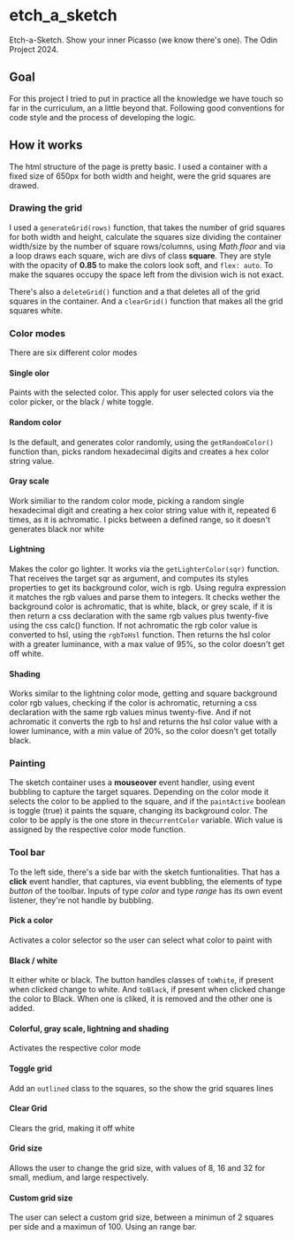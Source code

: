 # etch_a_sketch
Etch-a-Sketch. Show your inner Picasso (we know there's one). The Odin Project 2024.

## Goal
For this project I tried to put in practice all the knowledge we have touch so far in the curriculum, an a little beyond that. Following good conventions for code style and the process of developing the logic.

## How it works
The html structure of the page is pretty basic. I used a container with a fixed size of 650px for both width and height, were the grid squares are drawed.

### Drawing the grid
I used a `generateGrid(rows)` function, that takes the number of grid squares for both width and height, calculate the squares size dividing the container width/size by the number of square rows/columns, using *Math.floor* and via a loop draws each square, wich are divs of class **square**. They are style with the opacity of **0.85** to make the colors look soft, and `flex: auto`. To make the squares occupy the space left from the division wich is not exact.

There's also a `deleteGrid()` function and a that deletes all of the grid squares in the container. And a `clearGrid()` function that makes all the grid squares white.

### Color modes
There are six different color modes

#### Single olor
Paints with the selected color. This apply for user selected colors via the color picker, or the black / white toggle.

#### Random color
Is the default, and generates color randomly, using the `getRandomColor()` function than, picks random hexadecimal digits and creates a hex color string value.

#### Gray scale
Work similiar to the random color mode, picking a random single hexadecimal digit and creating a hex color string value with it, repeated 6 times, as it is achromatic. I picks between a defined range, so it doesn't generates black nor white

#### Lightning
Makes the color go lighter. It works via the `getLighterColor(sqr)` function. That receives the target sqr as argument, and computes its styles properties to get its background color, wich is rgb. Using regulra expression it matches the rgb values and parse them to integers. It checks wether the background color is achromatic, that is white, black, or grey scale, if it is then return a css declaration with the same rgb values plus twenty-five using the css calc() function. If not achromatic the rgb color value is converted to hsl, using the `rgbToHsl` function. Then returns the hsl color with a greater luminance, with a max value of 95%, so the color doesn't get off white.

#### Shading
Works similar to the lightning color mode, getting and square background color rgb values, checking if the color is achromatic, returning a css declaration with the same rgb values minus twenty-five. And if not achromatic it converts the rgb to hsl and returns the hsl color value with a lower luminance, with a min value of 20%, so the color doesn't get totally black.

### Painting
The sketch container uses a **mouseover** event handler, using event bubbling to capture the target squares. Depending on the color mode it selects the color to be applied to the square, and if the `paintActive` boolean is toggle (true) it paints the square, changing its background color. The color to be apply is the one store in the`currentColor` variable. Wich value is assigned by the respective color mode function. 

### Tool bar
To the left side, there's a side bar with the sketch funtionalities. That has a **click** event handler, that captures, via event bubbling, the elements of type *button* of the toolbar. Inputs of type *color* and type *range* has its own event listener, they're not handle by bubbling.

#### Pick a color
Activates a color selector so the user can select what color to paint with

#### Black / white
It either white or black. The button handles classes of `toWhite`, if present when clicked change to white. And `toBlack`, if present when clicked change the color to Black. When one is cliked, it is removed and the other one is added.

#### Colorful, gray scale, lightning and shading
Activates the respective color mode

#### Toggle grid
Add an `outlined` class to the squares, so the show the grid squares lines

#### Clear Grid
Clears the grid, making it off white

#### Grid size
Allows the user to change the grid size, with values of 8, 16 and 32 for small, medium, and large respectively.

#### Custom grid size
The user can select a custom grid size, between a minimun of 2 squares per side and a maximun of 100. Using an range bar.